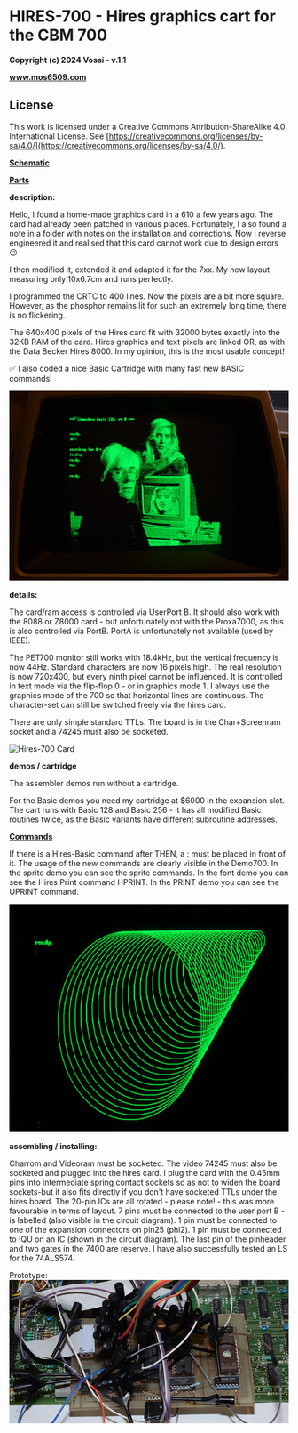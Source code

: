 # HIRES-700 - Hires graphics cart for the CBM 700  

**Copyright (c) 2024 Vossi - v.1.1**

**www.mos6509.com**

## License
This work is licensed under a Creative Commons Attribution-ShareAlike 4.0
International License. See [https://creativecommons.org/licenses/by-sa/4.0/](https://creativecommons.org/licenses/by-sa/4.0/).

**[Schematic](https://github.com/vossi1/hires-700/blob/master/hires-700.png)**

**[Parts](https://github.com/vossi1/hires-700/blob/master/parts.txt)**

**description:**

Hello, I found a home-made graphics card in a 610 a few years ago. The card had already been patched in various places. Fortunately, I also found a note in a folder with notes on the installation and corrections.
Now I reverse engineered it and realised that this card cannot work due to design errors :wink:

I then modified it, extended it and adapted it for the 7xx.
My new layout measuring only 10x6.7cm and runs perfectly.

I programmed the CRTC to 400 lines. Now the pixels are a bit more square.
However, as the phosphor remains lit for such an extremely long time, there is no flickering.

The 640x400 pixels of the Hires card fit with 32000 bytes exactly into the 32KB RAM of the card.
Hires graphics and text pixels are linked OR, as with the Data Becker Hires 8000. In my opinion, this is the most usable concept!

:white_check_mark: I also coded a nice Basic Cartridge with many fast new BASIC commands!

![Andy](https://github.com/vossi1/hires-700/blob/master/photos/andy.jpg)

**details:**

The card/ram access is controlled via UserPort B.
It should also work with the 8088 or Z8000 card - but unfortunately not with the Proxa7000, as this is also controlled via PortB. PortA is unfortunately not available (used by IEEE).

The PET700 monitor still works with 18.4kHz, but the vertical frequency is now 44Hz. Standard characters are now 16 pixels high.
The real resolution is now 720x400, but every ninth pixel cannot be influenced.
It is controlled in text mode via the flip-flop 0 - or in graphics mode 1.
I always use the graphics mode of the 700 so that horizontal lines are continuous.
The character-set can still be switched freely via the hires card.

There are only simple standard TTLs. The board is in the Char+Screenram socket and a 74245 must also be socketed.

![Hires-700 Card](https://github.com/vossi1/hires-700/blob/master/photos/hires700.jpg)

**demos / cartridge**

The assembler demos run without a cartridge.

For the Basic demos you need my cartridge at $6000 in the expansion slot. 
The cart runs with Basic 128 and Basic 256 - it has all modified Basic routines twice, as the Basic variants have different subroutine addresses.

**[Commands](https://github.com/vossi1/hires-700/blob/master/commands.txt)**

If there is a Hires-Basic command after THEN, a : must be placed in front of it.
The usage of the new commands are clearly visible in the Demo700.
In the sprite demo you can see the sprite commands. In the font demo you can see the Hires Print command HPRINT.
In the PRINT demo you can see the UPRINT command.

![Circles](https://github.com/vossi1/hires-700/blob/master/photos/circles.jpg)

**assembling / installing:**

Charrom and Videoram must be socketed.
The video 74245 must also be socketed and plugged into the hires card.
I plug the card with the 0.45mm pins into intermediate spring contact sockets so as not to widen
the board sockets-but it also fits directly if you don't have socketed TTLs under the hires board.
The 20-pin ICs are all rotated - please note! - this was more favourable in terms of layout.
7 pins must be connected to the user port B - is labelled (also visible in the circuit diagram).
1 pin must be connected to one of the expansion connectors on pin25 (phi2).
1 pin must be connected to !QU on an IC (shown in the circuit diagram).
The last pin of the pinheader and two gates in the 7400 are reserve.
I have also successfully tested an LS for the 74ALS574.

Prototype:
![Prototype](https://github.com/vossi1/hires-700/blob/master/photos/prototype.jpg)
